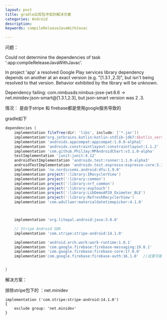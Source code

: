 ```yaml
---
layout: post
title: gradle出现包冲突的解决方案
categories: Android
description: 
keywords: compileReleaseJavaWithJavac

---
```


问题：

Could not determine the dependencies of task ':app:compileReleaseJavaWithJavac'.

In project 'app' a resolved Google Play services library dependency depends on another at an exact version (e.g. "[1.3.1  ,2.3]", but isn't being resolved to that version. Behavior exhibited by the library will be unknown.

  Dependency failing: com.nimbusds:nimbus-jose-jwt:8.6 -> net.minidev:json-smart@[1.3.1,2.3], but json-smart version was 2
  .3.

情况：  是由于stripe 和 firebase都是使用google服务导致的

gradle如下

```gradle
dependencies {
    implementation fileTree(dir: 'libs', include: ['*.jar'])
    implementation"org.jetbrains.kotlin:kotlin-stdlib-jdk7:$kotlin_version"
    implementation 'androidx.appcompat:appcompat:1.0.0-alpha1'
    implementation 'androidx.constraintlayout:constraintlayout:1.1.2'
    implementation 'com.github.PhilJay:MPAndroidChart:v3.1.0-alpha'
    testImplementation 'junit:junit:4.12'
    androidTestImplementation 'androidx.test:runner:1.1.0-alpha3'
    androidTestImplementation 'androidx.test.espresso:espresso-core:3.1.0-alpha3'
    implementation 'no.nordicsemi.android:dfu:1.9.0'
    implementation project(':library:IRecyclerView')
    implementation project(':library:common')
    implementation project(':library:nrf_common')
    implementation project(':library:esptouch')
    implementation project(':library:LibDemoAP20_Oximeter_BLE')
    implementation project(':library:RefreshRecyclerView')
    implementation 'com.wdullaer:materialdatetimepicker:4.1.0'



    implementation 'org.litepal.android:java:3.0.0'

    // Stripe Android SDK
    implementation 'com.stripe:stripe-android:14.1.0'

    implementation 'android.arch.work:work-runtime:1.0.1'
    implementation 'com.google.firebase:firebase-messaging:19.0.1'
    implementation 'com.google.firebase:firebase-core:17.0.0'
    implementation'com.google.firebase:firebase-auth:16.1.0'  //这里可能影响fcm功能


}
```

解决方案：

排除stripe包下的  ：net.minidev

```
implementation ('com.stripe:stripe-android:14.1.0')
{
    exclude group: 'net.minidev'
}
```


